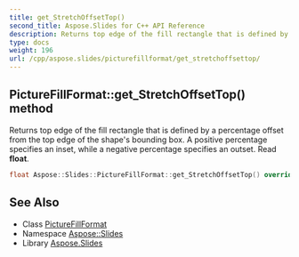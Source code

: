 ```yaml
---
title: get_StretchOffsetTop()
second_title: Aspose.Slides for C++ API Reference
description: Returns top edge of the fill rectangle that is defined by a percentage offset from the top edge of the shape's bounding box. A positive percentage specifies an inset, while a negative percentage specifies an outset. Read float.
type: docs
weight: 196
url: /cpp/aspose.slides/picturefillformat/get_stretchoffsettop/
---
```

## PictureFillFormat::get_StretchOffsetTop() method


Returns top edge of the fill rectangle that is defined by a percentage offset from the top edge of the shape's bounding box. A positive percentage specifies an inset, while a negative percentage specifies an outset. Read **float**.

```cpp
float Aspose::Slides::PictureFillFormat::get_StretchOffsetTop() override
```

## See Also

* Class [PictureFillFormat](./)
* Namespace [Aspose::Slides](../)
* Library [Aspose.Slides](../../)